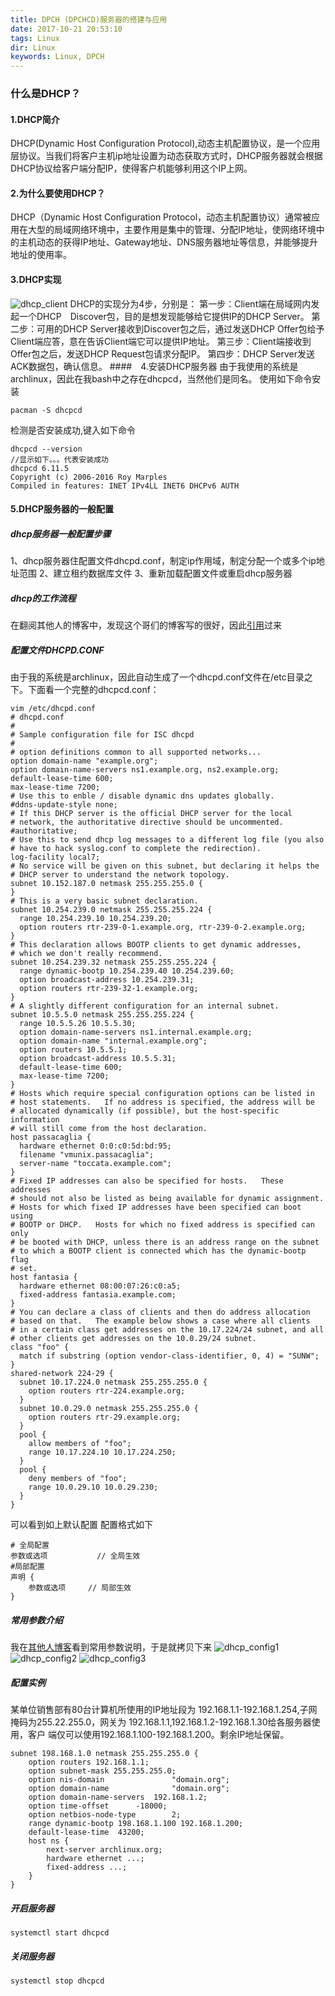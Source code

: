 ```yaml
---
title: DPCH (DPCHCD)服务器的搭建与应用
date: 2017-10-21 20:53:10
tags: Linux
dir: Linux
keywords: Linux, DPCH
---
```

### 什么是DHCP？
#### 1.DHCP简介
DHCP(Dynamic Host Configuration Protocol),动态主机配置协议，是一个应用层协议。当我们将客户主机ip地址设置为动态获取方式时，DHCP服务器就会根据DHCP协议给客户端分配IP，使得客户机能够利用这个IP上网。
#### 2.为什么要使用DHCP？
DHCP（Dynamic Host Configuration Protocol，动态主机配置协议）通常被应用在大型的局域网络环境中，主要作用是集中的管理、分配IP地址，使网络环境中的主机动态的获得IP地址、Gateway地址、DNS服务器地址等信息，并能够提升地址的使用率。
#### 3.DHCP实现
![dhcp_client](dhcp_client.png)
DHCP的实现分为4步，分别是：
第一步：Client端在局域网内发起一个DHCP　Discover包，目的是想发现能够给它提供IP的DHCP Server。
第二步：可用的DHCP Server接收到Discover包之后，通过发送DHCP Offer包给予Client端应答，意在告诉Client端它可以提供IP地址。
第三步：Client端接收到Offer包之后，发送DHCP Request包请求分配IP。
第四步：DHCP Server发送ACK数据包，确认信息。
####　4.安装DHCP服务器
由于我使用的系统是archlinux，因此在我bash中之存在dhcpcd，当然他们是同名。
使用如下命令安装
```
pacman -S dhcpcd

```
检测是否安装成功,键入如下命令
```
dhcpcd --version
//显示如下。。。代表安装成功
dhcpcd 6.11.5
Copyright (c) 2006-2016 Roy Marples
Compiled in features: INET IPv4LL INET6 DHCPv6 AUTH

```
#### 5.DHCP服务器的一般配置
##### dhcp服务器一般配置步骤
1、dhcp服务器住配置文件dhcpd.conf，制定ip作用域，制定分配一个或多个ip地址范围
2、建立租约数据库文件
3、重新加载配置文件或重启dhcp服务器

##### dhcp的工作流程
在翻阅其他人的博客中，发现这个哥们的博客写的很好，因此[引用](http://www.zyops.com/dhcp-working-procedure)过来

##### 配置文件DHCPD.CONF
由于我的系统是archlinux，因此自动生成了一个dhcpd.conf文件在/etc目录之下。下面看一个完整的dhcpcd.conf：
```
vim /etc/dhcpd.conf 
# dhcpd.conf
#
# Sample configuration file for ISC dhcpd
#
# option definitions common to all supported networks...
option domain-name "example.org";
option domain-name-servers ns1.example.org, ns2.example.org;
default-lease-time 600;
max-lease-time 7200;
# Use this to enble / disable dynamic dns updates globally.
#ddns-update-style none;
# If this DHCP server is the official DHCP server for the local
# network, the authoritative directive should be uncommented.
#authoritative;
# Use this to send dhcp log messages to a different log file (you also
# have to hack syslog.conf to complete the redirection).
log-facility local7;
# No service will be given on this subnet, but declaring it helps the 
# DHCP server to understand the network topology.
subnet 10.152.187.0 netmask 255.255.255.0 {
}
# This is a very basic subnet declaration.
subnet 10.254.239.0 netmask 255.255.255.224 {
  range 10.254.239.10 10.254.239.20;
  option routers rtr-239-0-1.example.org, rtr-239-0-2.example.org;
}
# This declaration allows BOOTP clients to get dynamic addresses,
# which we don't really recommend.
subnet 10.254.239.32 netmask 255.255.255.224 {
  range dynamic-bootp 10.254.239.40 10.254.239.60;
  option broadcast-address 10.254.239.31;
  option routers rtr-239-32-1.example.org;
}
# A slightly different configuration for an internal subnet.
subnet 10.5.5.0 netmask 255.255.255.224 {
  range 10.5.5.26 10.5.5.30;
  option domain-name-servers ns1.internal.example.org;
  option domain-name "internal.example.org";
  option routers 10.5.5.1;
  option broadcast-address 10.5.5.31;
  default-lease-time 600;
  max-lease-time 7200;
}
# Hosts which require special configuration options can be listed in
# host statements.   If no address is specified, the address will be
# allocated dynamically (if possible), but the host-specific information
# will still come from the host declaration.
host passacaglia {
  hardware ethernet 0:0:c0:5d:bd:95;
  filename "vmunix.passacaglia";
  server-name "toccata.example.com";
}
# Fixed IP addresses can also be specified for hosts.   These addresses
# should not also be listed as being available for dynamic assignment.
# Hosts for which fixed IP addresses have been specified can boot using
# BOOTP or DHCP.   Hosts for which no fixed address is specified can only
# be booted with DHCP, unless there is an address range on the subnet
# to which a BOOTP client is connected which has the dynamic-bootp flag
# set.
host fantasia {
  hardware ethernet 08:00:07:26:c0:a5;
  fixed-address fantasia.example.com;
}
# You can declare a class of clients and then do address allocation
# based on that.   The example below shows a case where all clients
# in a certain class get addresses on the 10.17.224/24 subnet, and all
# other clients get addresses on the 10.0.29/24 subnet.
class "foo" {
  match if substring (option vendor-class-identifier, 0, 4) = "SUNW";
}
shared-network 224-29 {
  subnet 10.17.224.0 netmask 255.255.255.0 {
    option routers rtr-224.example.org;
  }
  subnet 10.0.29.0 netmask 255.255.255.0 {
    option routers rtr-29.example.org;
  }
  pool {
    allow members of "foo";
    range 10.17.224.10 10.17.224.250;
  }
  pool {
    deny members of "foo";
    range 10.0.29.10 10.0.29.230;
  }
}
```
可以看到如上默认配置
配置格式如下
```
# 全局配置
参数或选项			// 全局生效
#局部配置
声明 {
	参数或选项	  // 局部生效
}
```
##### 常用参数介绍
我在[其他人博客](http://www.zyops.com/dhcp-working-procedure)看到常用参数说明，于是就拷贝下来
![dhcp_config1](dhcp_config1.gif)
![dhcp_config2](dhcp_config2.gif)
![dhcp_config3](dhcp_config3.gif)

##### 配置实例
某单位销售部有80台计算机所使用的IP地址段为
192.168.1.1-192.168.1.254,子网掩码为255.22.255.0，网关为
192.168.1.1,192.168.1.2-192.168.1.30给各服务器使用，客户
端仅可以使用192.168.1.100-192.168.1.200。剩余IP地址保留。
```
subnet 198.168.1.0 netmask 255.255.255.0 {
	option routers 192.168.1.1;
	option subnet-mask 255.255.255.0;
	option nis-domain				"domain.org";
	option domain-name				"domain.org";
	option domain-name-servers 	192.168.1.2;
	option time-offset 		-18000;
	option netbios-node-type 		2;
	range dynamic-bootp	198.168.1.100 192.168.1.200;
	default-lease-time 	43200;
	host ns {
		next-server archlinux.org;
		hardware ethernet ...;
		fixed-address ...;
	}
}
```
##### 开启服务器
```
systemctl start dhcpcd

```
##### 关闭服务器
```
systemctl stop dhcpcd
```